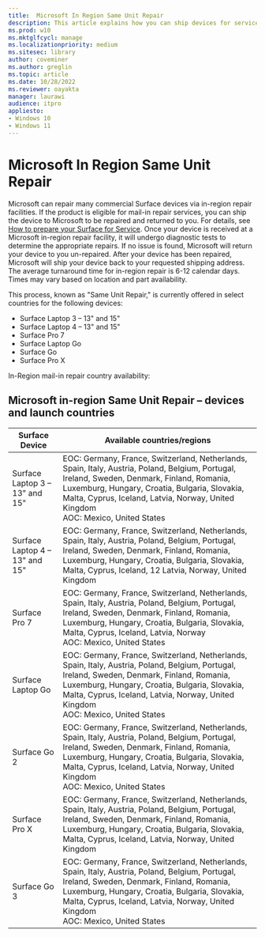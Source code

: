 ```yaml
---
title:  Microsoft In Region Same Unit Repair
description: This article explains how you can ship devices for service and repair.
ms.prod: w10
ms.mktglfcycl: manage
ms.localizationpriority: medium
ms.sitesec: library
author: coveminer
ms.author: greglin
ms.topic: article
ms.date: 10/28/2022
ms.reviewer: oayakta
manager: laurawi
audience: itpro
appliesto:
- Windows 10
- Windows 11
---
```


# Microsoft In Region Same Unit Repair

Microsoft can repair many commercial Surface devices via in-region repair facilities. If the product is eligible for mail-in repair services, you can ship the device to Microsoft to be repaired and returned to you. For details, see [How to prepare your Surface for Service](https://support.microsoft.com/surface/how-to-prepare-your-surface-for-service-e6fe1f6a-c516-0cd5-5a96-0377d82e7fc5).
Once your device is received at a Microsoft in-region repair facility, it will undergo diagnostic tests to determine the appropriate repairs. If no issue is found, Microsoft will return your device to you un-repaired.
After your device has been repaired, Microsoft will ship your device back to your requested shipping address. The average turnaround time for in-region repair is 6-12 calendar days. Times may vary based on location and part availability.

This process, known as "Same Unit Repair," is currently offered in select countries for the following devices:

- Surface Laptop 3 – 13" and 15"
- Surface Laptop 4 – 13" and 15"
- Surface Pro 7
- Surface Laptop Go
- Surface Go
- Surface Pro X

In-Region mail-in repair country availability:

## Microsoft in-region Same Unit Repair – devices and launch countries

 

| **Surface Device**             | **Available countries/regions**                                                                                                                                                                                                                                                      |
| ------------------------------ | ------------------------------------------------------------------------------------------------------------------------------------------------------------------------------------------------------------------------------------------------------------------------------------ |
| Surface Laptop 3 – 13" and 15" | EOC: Germany, France, Switzerland, Netherlands, Spain, Italy, Austria, Poland, Belgium, Portugal, Ireland, Sweden, Denmark, Finland, Romania, Luxemburg, Hungary, Croatia, Bulgaria, Slovakia, Malta, Cyprus, Iceland, Latvia, Norway, United Kingdom <br>AOC: Mexico, United States |
| Surface Laptop 4 – 13" and 15" | EOC: Germany, France, Switzerland, Netherlands, Spain, Italy, Austria, Poland, Belgium, Portugal, Ireland, Sweden, Denmark, Finland, Romania, Luxemburg, Hungary, Croatia, Bulgaria, Slovakia, Malta, Cyprus, Iceland, 12 Latvia, Norway, United Kingdom                             |
| Surface Pro 7                  | EOC: Germany, France, Switzerland, Netherlands, Spain, Italy, Austria, Poland, Belgium, Portugal, Ireland, Sweden, Denmark, Finland, Romania, Luxemburg, Hungary, Croatia, Bulgaria, Slovakia, Malta, Cyprus, Iceland, Latvia, Norway <br>AOC: Mexico, United States                 |
| Surface Laptop Go              | EOC: Germany, France, Switzerland, Netherlands, Spain, Italy, Austria, Poland, Belgium, Portugal, Ireland, Sweden, Denmark, Finland, Romania, Luxemburg, Hungary, Croatia, Bulgaria, Slovakia, Malta, Cyprus, Iceland, Latvia, Norway, United Kingdom <br>AOC: Mexico, United States |
| Surface Go 2                   | EOC: Germany, France, Switzerland, Netherlands, Spain, Italy, Austria, Poland, Belgium, Portugal, Ireland, Sweden, Denmark, Finland, Romania, Luxemburg, Hungary, Croatia, Bulgaria, Slovakia, Malta, Cyprus, Iceland, Latvia, Norway, United Kingdom<br>AOC: Mexico, United States  |
| Surface Pro X                  | EOC: Germany, France, Switzerland, Netherlands, Spain, Italy, Austria, Poland, Belgium, Portugal, Ireland, Sweden, Denmark, Finland, Romania, Luxemburg, Hungary, Croatia, Bulgaria, Slovakia, Malta, Cyprus, Iceland, Latvia, Norway, United Kingdom                                |
| Surface Go 3                   | EOC: Germany, France, Switzerland, Netherlands, Spain, Italy, Austria, Poland, Belgium, Portugal, Ireland, Sweden, Denmark, Finland, Romania, Luxemburg, Hungary, Croatia, Bulgaria, Slovakia, Malta, Cyprus, Iceland, Latvia, Norway, United Kingdom<br>AOC: Mexico, United States  |